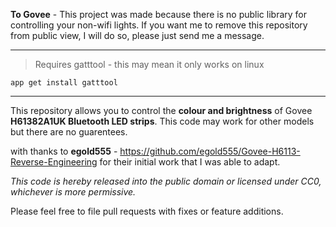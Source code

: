 **To Govee** - This project was made because there is no public library for controlling your non-wifi lights. If you want me to remove this repository from public view, I will do so, please just send me a message.

---------
 > Requires gatttool - this may mean it only works on linux

    app get install gatttool
-----------------
This repository allows you to control the **colour and brightness** of Govee **H61382A1UK Bluetooth LED strips**. This code may work for other models but there are no guarentees.

with thanks to **egold555** - https://github.com/egold555/Govee-H6113-Reverse-Engineering for their initial work that I was able to adapt.

*This code is hereby released into the public domain or licensed under CC0, whichever is more permissive.*

Please feel free to file pull requests with fixes or feature additions. 
